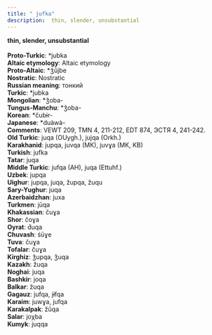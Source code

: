 ```yaml
---
title: " jufka"
description:  thin, slender, unsubstantial
---
```

<p data-pagefind-weight="0.5">
<strong> thin, slender, unsubstantial</strong><br><br>
<strong>Proto-Turkic</strong>:  *jubka<br>
<strong>Altaic etymology</strong>:  Altaic etymology<br>
<strong> Proto-Altaic</strong>:  *ǯŭ̀jbe<br>
<strong>Nostratic</strong>:  Nostratic<br>
<strong>Russian meaning</strong>:  тонкий<br>
<strong>Turkic</strong>:  *jubka<br>
<strong>Mongolian</strong>:  *ǯoba-<br>
<strong>Tungus-Manchu</strong>:  *ǯoba-<br>
<strong>Korean</strong>:  *čubɨr-<br>
<strong>Japanese</strong>:  *duàwà-<br>
<strong>Comments</strong>:  VEWT 209, TMN 4, 211-212, EDT 874, ЭСТЯ 4, 241-242.<br>
<strong>Old Turkic</strong>:  juqa (OUygh.), jujqa (Orkh.)<br>
<strong>Karakhanid</strong>:  jupqa, juvqa (MK), juvɣa (MK, KB)<br>
<strong>Turkish</strong>:  jufka<br>
<strong>Tatar</strong>:  juqa<br>
<strong>Middle Turkic</strong>:  jufqa (AH), juqa (Ettuhf.)<br>
<strong>Uzbek</strong>:  jupqa<br>
<strong>Uighur</strong>:  jupqa, juqa, župqa, žuqu<br>
<strong>Sary-Yughur</strong>:  juqa<br>
<strong>Azerbaidzhan</strong>:  juxa<br>
<strong>Turkmen</strong>:  jūqa<br>
<strong>Khakassian</strong>:  čuɣa<br>
<strong>Shor</strong>:  čoɣa<br>
<strong>Oyrat</strong>:  d́uqa<br>
<strong>Chuvash</strong>:  śüɣe<br>
<strong>Tuva</strong>:  čuɣa<br>
<strong>Tofalar</strong>:  čuɣa<br>
<strong>Kirghiz</strong>:  ǯupqa, ǯuqa<br>
<strong>Kazakh</strong>:  žuqa<br>
<strong>Noghai</strong>:  juqa<br>
<strong>Bashkir</strong>:  joqa<br>
<strong>Balkar</strong>:  žuqa<br>
<strong>Gagauz</strong>:  jufqa, jɨfqa<br>
<strong>Karaim</strong>:  juwɣa, jufqa<br>
<strong>Karakalpak</strong>:  žŭqa<br>
<strong>Salar</strong>:  joχba<br>
<strong>Kumyk</strong>:  juqqa<br>

</p>
